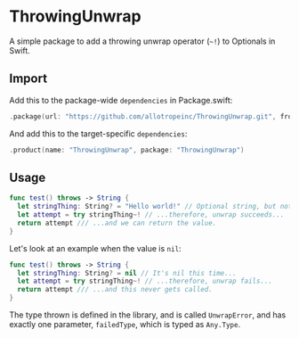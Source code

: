 # ThrowingUnwrap

A simple package to add a throwing unwrap operator (`~!`) to Optionals in Swift.

## Import

Add this to the package-wide `dependencies` in Package.swift:
```swift
.package(url: "https://github.com/allotropeinc/ThrowingUnwrap.git", from: "1.0.0")
```

And add this to the target-specific `dependencies`:
```swift
.product(name: "ThrowingUnwrap", package: "ThrowingUnwrap")
```

## Usage

```swift
func test() throws -> String {
  let stringThing: String? = "Hello world!" // Optional string, but not nil...
  let attempt = try stringThing~! // ...therefore, unwrap succeeds...
  return attempt /// ...and we can return the value.
}
```

Let's look at an example when the value is `nil`:

```swift
func test() throws -> String {
  let stringThing: String? = nil // It's nil this time...
  let attempt = try stringThing~! // ...therefore, unwrap fails...
  return attempt /// ...and this never gets called.
}
```

The type thrown is defined in the library, and is called `UnwrapError`, and has exactly one parameter, `failedType`, which is typed as `Any.Type`.
